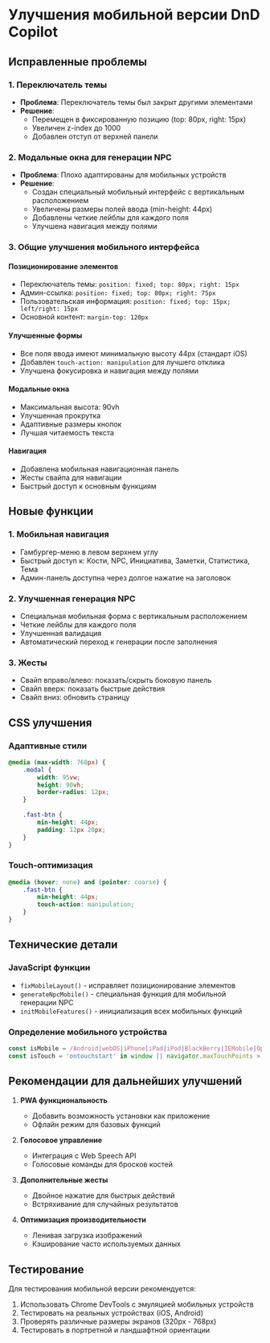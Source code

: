 # Улучшения мобильной версии DnD Copilot

## Исправленные проблемы

### 1. Переключатель темы
- **Проблема**: Переключатель темы был закрыт другими элементами
- **Решение**: 
  - Перемещен в фиксированную позицию (top: 80px, right: 15px)
  - Увеличен z-index до 1000
  - Добавлен отступ от верхней панели

### 2. Модальные окна для генерации NPC
- **Проблема**: Плохо адаптированы для мобильных устройств
- **Решение**:
  - Создан специальный мобильный интерфейс с вертикальным расположением
  - Увеличены размеры полей ввода (min-height: 44px)
  - Добавлены четкие лейблы для каждого поля
  - Улучшена навигация между полями

### 3. Общие улучшения мобильного интерфейса

#### Позиционирование элементов
- Переключатель темы: `position: fixed; top: 80px; right: 15px`
- Админ-ссылка: `position: fixed; top: 80px; right: 75px`
- Пользовательская информация: `position: fixed; top: 15px; left/right: 15px`
- Основной контент: `margin-top: 120px`

#### Улучшенные формы
- Все поля ввода имеют минимальную высоту 44px (стандарт iOS)
- Добавлен `touch-action: manipulation` для лучшего отклика
- Улучшена фокусировка и навигация между полями

#### Модальные окна
- Максимальная высота: 90vh
- Улучшенная прокрутка
- Адаптивные размеры кнопок
- Лучшая читаемость текста

#### Навигация
- Добавлена мобильная навигационная панель
- Жесты свайпа для навигации
- Быстрый доступ к основным функциям

## Новые функции

### 1. Мобильная навигация
- Гамбургер-меню в левом верхнем углу
- Быстрый доступ к: Кости, NPC, Инициатива, Заметки, Статистика, Тема
- Админ-панель доступна через долгое нажатие на заголовок

### 2. Улучшенная генерация NPC
- Специальная мобильная форма с вертикальным расположением
- Четкие лейблы для каждого поля
- Улучшенная валидация
- Автоматический переход к генерации после заполнения

### 3. Жесты
- Свайп вправо/влево: показать/скрыть боковую панель
- Свайп вверх: показать быстрые действия
- Свайп вниз: обновить страницу

## CSS улучшения

### Адаптивные стили
```css
@media (max-width: 768px) {
    .modal {
        width: 95vw;
        height: 90vh;
        border-radius: 12px;
    }
    
    .fast-btn {
        min-height: 44px;
        padding: 12px 20px;
    }
}
```

### Touch-оптимизация
```css
@media (hover: none) and (pointer: coarse) {
    .fast-btn {
        min-height: 44px;
        touch-action: manipulation;
    }
}
```

## Технические детали

### JavaScript функции
- `fixMobileLayout()` - исправляет позиционирование элементов
- `generateNpcMobile()` - специальная функция для мобильной генерации NPC
- `initMobileFeatures()` - инициализация всех мобильных функций

### Определение мобильного устройства
```javascript
const isMobile = /Android|webOS|iPhone|iPad|iPod|BlackBerry|IEMobile|Opera Mini/i.test(navigator.userAgent);
const isTouch = 'ontouchstart' in window || navigator.maxTouchPoints > 0;
```

## Рекомендации для дальнейших улучшений

1. **PWA функциональность**
   - Добавить возможность установки как приложение
   - Офлайн режим для базовых функций

2. **Голосовое управление**
   - Интеграция с Web Speech API
   - Голосовые команды для бросков костей

3. **Дополнительные жесты**
   - Двойное нажатие для быстрых действий
   - Встряхивание для случайных результатов

4. **Оптимизация производительности**
   - Ленивая загрузка изображений
   - Кэширование часто используемых данных

## Тестирование

Для тестирования мобильной версии рекомендуется:
1. Использовать Chrome DevTools с эмуляцией мобильных устройств
2. Тестировать на реальных устройствах (iOS, Android)
3. Проверять различные размеры экранов (320px - 768px)
4. Тестировать в портретной и ландшафтной ориентации
